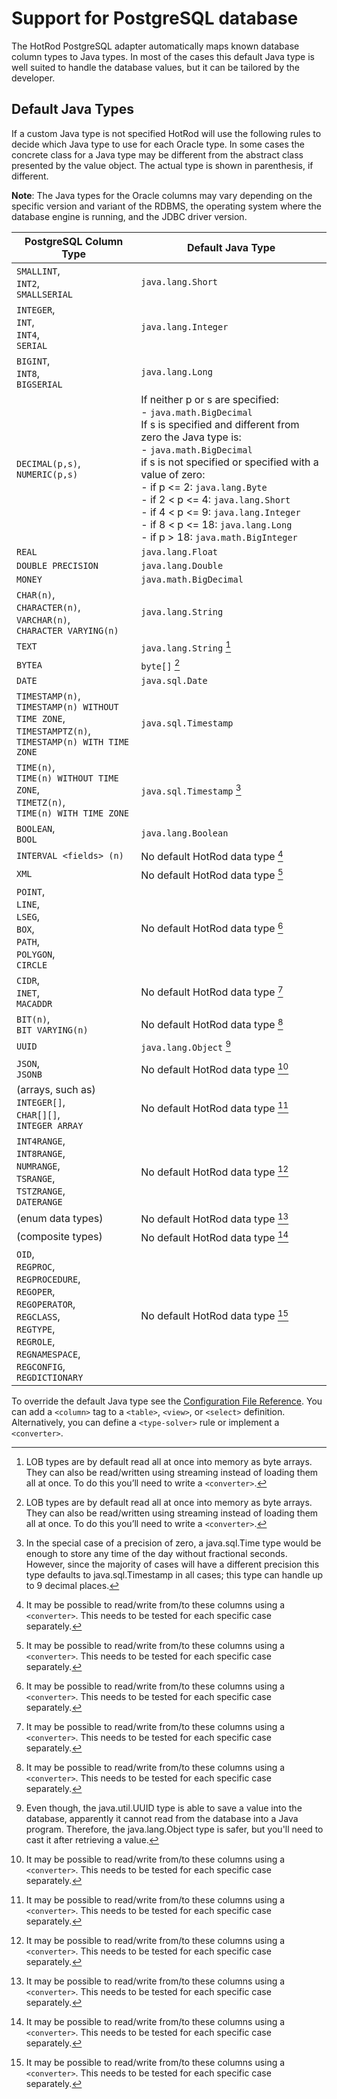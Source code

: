 # Support for PostgreSQL database

The HotRod PostgreSQL adapter automatically maps known database column types to Java types. In most of the cases this default Java type is well suited to handle the database values, but it can be tailored by the developer.

## Default Java Types

If a custom Java type is not specified HotRod will use the following rules to decide which Java type to use for each Oracle type.
In some cases the concrete class for a Java type may be different from the abstract class presented by the value object. The actual type is shown in parenthesis, if different.

**Note**: The Java types for the Oracle columns may vary depending on the specific version and variant of the RDBMS, the operating system where the database engine is running, and the JDBC driver version.

| PostgreSQL Column Type | Default Java Type |
| -- | -- |
| `SMALLINT`,<br/>`INT2`,<br/>`SMALLSERIAL` | `java.lang.Short` |
| `INTEGER`,<br/>`INT`,<br/>`INT4`,<br/>`SERIAL` | `java.lang.Integer` |
| `BIGINT`,<br/>`INT8`,<br/>`BIGSERIAL` | `java.lang.Long` |
| `DECIMAL(p,s)`,<br/>`NUMERIC(p,s)` | If neither p or s are specified:<br/>- `java.math.BigDecimal`<br/>If s is specified and different from zero the Java type is:<br/>- `java.math.BigDecimal`<br/>if s is not specified or specified with a value of zero:<br/>- if p <= 2: `java.lang.Byte`<br/>- if 2 < p <= 4: `java.lang.Short`<br/>- if 4 < p <= 9: `java.lang.Integer`<br/>- if 8 < p <= 18: `java.lang.Long`<br/>- if p > 18: `java.math.BigInteger` |
| `REAL` | `java.lang.Float` |
| `DOUBLE PRECISION` | `java.lang.Double` |
| `MONEY` | `java.math.BigDecimal` |
| `CHAR(n)`,<br/>`CHARACTER(n)`,<br/>`VARCHAR(n)`,<br/>`CHARACTER VARYING(n)` | `java.lang.String` |
| `TEXT` | `java.lang.String` [^1] |
| `BYTEA` | `byte[]` [^1] |
| `DATE` | `java.sql.Date` |
| `TIMESTAMP(n)`,<br/>`TIMESTAMP(n) WITHOUT TIME ZONE`,<br/>`TIMESTAMPTZ(n)`,<br/>`TIMESTAMP(n) WITH TIME ZONE` | `java.sql.Timestamp` |
| `TIME(n)`,<br/>`TIME(n) WITHOUT TIME ZONE`,<br/>`TIMETZ(n)`,<br/>`TIME(n) WITH TIME ZONE` | `java.sql.Timestamp` [^3] |
| `BOOLEAN`,<br/>`BOOL` | `java.lang.Boolean` |
| `INTERVAL <fields> (n)` | No default HotRod data type [^2] |
| `XML` | No default HotRod data type [^2] |
| `POINT`,<br/>`LINE`,<br/>`LSEG`,<br/>`BOX`,<br/>`PATH`,<br/>`POLYGON`,<br/>`CIRCLE` | No default HotRod data type [^2] |
| `CIDR`,<br/>`INET`,<br/>`MACADDR` | No default HotRod data type [^2] |
| `BIT(n)`,<br/>`BIT VARYING(n)` | No default HotRod data type [^2] |
| `UUID` | `java.lang.Object` [^4] |
| `JSON`,<br/>`JSONB` | No default HotRod data type [^2] |
| (arrays, such as)<br/>`INTEGER[]`,<br/>`CHAR[][]`,<br/>`INTEGER ARRAY` | No default HotRod data type [^2] |
| `INT4RANGE`,<br/>`INT8RANGE`,<br/>`NUMRANGE`,<br/>`TSRANGE`,<br/>`TSTZRANGE`,<br/>`DATERANGE` | No default HotRod data type [^2] |
| (enum data types) | No default HotRod data type [^2] |
| (composite types) | No default HotRod data type [^2] |
| `OID`,<br/>`REGPROC`,<br/>`REGPROCEDURE`,<br/>`REGOPER`,<br/>`REGOPERATOR`,<br/>`REGCLASS`,<br/>`REGTYPE`,<br/>`REGROLE`,<br/>`REGNAMESPACE`,<br/>`REGCONFIG`,<br/>`REGDICTIONARY` | No default HotRod data type [^2] |

[^1]: LOB types are by default read all at once into memory as byte arrays. They can also be read/written using streaming instead of loading them all at once. To do this you’ll need to write a `<converter>`.

[^2]: It may be possible to read/write from/to these columns using a `<converter>`. This needs to be tested for each specific case separately.

[^3]: In the special case of a precision of zero, a  java.sql.Time type would be enough to store any time of the day without fractional seconds. However, since the majority of cases will have a different precision this type defaults to java.sql.Timestamp in all cases; this type can handle up to 9 decimal places.

[^4]: Even though, the java.util.UUID type is able to save a value into the database, apparently it cannot read from the database into a Java program. Therefore, the java.lang.Object type is safer, but you'll need to cast it after retrieving a value.

To override the default Java type see the [Configuration File Reference](../configuration-file-structure.md). You can add a `<column>` tag to a `<table>`, `<view>`, or `<select>` definition. Alternatively, you can define a `<type-solver>` rule or implement a `<converter>`.

